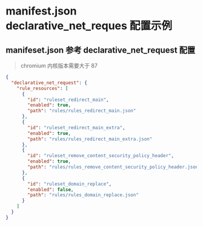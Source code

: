 # manifest.json declarative_net_reques 配置示例

## manifeset.json 参考 declarative_net_request 配置

> chromium 内核版本需要大于 87

```json
{
  "declarative_net_request": {
    "rule_resources": [
      {
        "id": "ruleset_redirect_main",
        "enabled": true,
        "path": "rules/rules_redirect_main.json"
      },
      {
        "id": "ruleset_redirect_main_extra",
        "enabled": true,
        "path": "rules/rules_redirect_main_extra.json"
      },
      {
        "id": "ruleset_remove_content_security_policy_header",
        "enabled": true,
        "path": "rules/rules_remove_content_security_policy_header.json"
      },
      {
        "id": "ruleset_domain_replace",
        "enabled": false,
        "path": "rules/rules_domain_replace.json"
      }
    ]
  }
}
```
